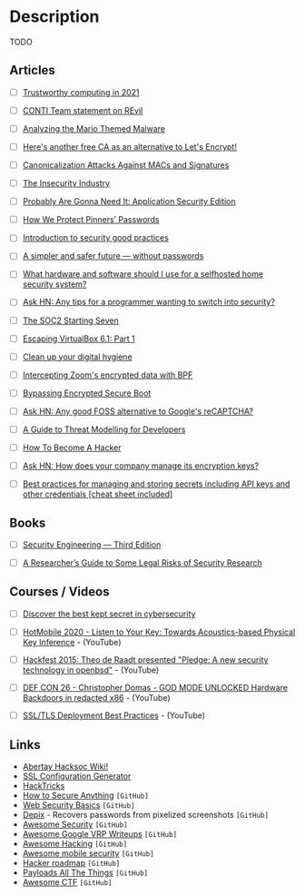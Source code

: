 # Description

TODO


## Articles

- [ ] [Trustworthy computing in 2021](https://ariadne.space/2021/10/19/trustworthy-computing-in-2021/)
- [ ] [CONTI Team statement on REvil](https://sizeof.cat/post/conti-team-statement-on-revil/)
- [ ] [Analyzing the Mario Themed Malware](https://serhack.me/articles/analyzing-mario-malware-en/)
- [ ] [Here's another free CA as an alternative to Let's Encrypt!](https://scotthelme.co.uk/heres-another-free-ca-as-an-alternative-to-lets-encrypt/)
- [ ] [Canonicalization Attacks Against MACs and Signatures](https://soatok.blog/2021/07/30/canonicalization-attacks-against-macs-and-signatures/)
- [ ] [The Insecurity Industry](https://edwardsnowden.substack.com/p/ns-oh-god-how-is-this-legal)
- [ ] [Probably Are Gonna Need It: Application Security Edition](https://jacobian.org/2021/jul/8/appsec-pagnis/)
- [ ] [How We Protect Pinners’ Passwords](https://medium.com/pinterest-engineering/how-we-protect-pinners-passwords-e769135734d)
- [ ] [Introduction to security good practices](https://dataswamp.org/~solene/2021-05-09-introduction-to-security.html)
- [ ] [A simpler and safer future — without passwords](https://blog.google/technology/safety-security/a-simpler-and-safer-future-without-passwords/)
- [ ] [What hardware and software should I use for a selfhosted home security system?](https://www.reddit.com/r/selfhosted/comments/mjmojl/what_hardware_and_software_should_i_use_for_a/)
- [ ] [Ask HN: Any tips for a programmer wanting to switch into security?](https://news.ycombinator.com/item?id=26056136)
- [ ] [The SOC2 Starting Seven](https://latacora.micro.blog/2020/03/12/the-soc-starting.html)
- [ ] [Escaping VirtualBox 6.1: Part 1](https://secret.club/2021/01/14/vbox-escape.html)
- [ ] [Clean up your digital hygiene](https://luminousmen.com/post/clean-up-your-digital-hygiene)
- [ ] [Intercepting Zoom's encrypted data with BPF](https://confused.ai/posts/intercepting-zoom-tls-encryption-bpf-uprobes)
- [ ] [Bypassing Encrypted Secure Boot](https://raelize.com/blog/espressif-esp32-bypassing-encrypted-secure-boot-cve-2020-13629/)
- [ ] [Ask HN: Any good FOSS alternative to Google's reCAPTCHA?](https://news.ycombinator.com/item?id=23089599)
- [ ] [A Guide to Threat Modelling for Developers](https://martinfowler.com/articles/agile-threat-modelling.html)
- [ ] [How To Become A Hacker](https://zalberico.com/essay/2020/04/19/how-to-become-a-hacker.html)
- [ ] [Ask HN: How does your company manage its encryption keys?](https://news.ycombinator.com/item?id=23390966)
- [ ] [Best practices for managing and storing secrets including API keys and other credentials [cheat sheet included]](https://blog.gitguardian.com/secrets-api-management/)


## Books

- [ ] [Security Engineering — Third Edition](https://www.cl.cam.ac.uk/~rja14/book.html)
- [ ] [A Researcher’s Guide to Some Legal Risks of Security Research](https://clinic.cyber.harvard.edu/files/2020/10/Security_Researchers_Guide-2.pdf)


## Courses / Videos

- [ ] [Discover the best kept secret in cybersecurity](https://www.hackerone.com/security-at/2021)
- [ ] [HotMobile 2020 - Listen to Your Key: Towards Acoustics-based Physical Key Inference](https://youtu.be/bxyAa_txM34) - (YouTube)
- [ ] [Hackfest 2015: Theo de Raadt presented "Pledge: A new security technology in openbsd"](https://youtu.be/F_7S1eqKsFk) - (YouTube)
- [ ] [DEF CON 26 - Christopher Domas - GOD MODE UNLOCKED Hardware Backdoors in redacted x86](https://youtu.be/jmTwlEh8L7g) - (YouTube)
- [ ] [SSL/TLS Deployment Best Practices](https://youtu.be/AYNtH7JMlAQ) - (YouTube)


## Links

- [Abertay Hacksoc Wiki!](https://wiki.hacksoc.co.uk/)
- [SSL Configuration Generator](https://ssl-config.mozilla.org/)
- [HackTricks](https://book.hacktricks.xyz/)
- [How to Secure Anything](https://github.com/veeral-patel/how-to-secure-anything) `[GitHub]`
- [Web Security Basics](https://github.com/vasanthk/web-security-basics) `[GitHub]`
- [Depix](https://github.com/beurtschipper/Depix) -  Recovers passwords from pixelized screenshots `[GitHub]`
- [Awesome Security](https://github.com/sbilly/awesome-security) `[GitHub]`
- [Awesome Google VRP Writeups](https://github.com/xdavidhu/awesome-google-vrp-writeups) `[GitHub]`
- [Awesome Hacking](https://github.com/jekil/awesome-hacking) `[GitHub]`
- [Awesome mobile security](https://github.com/vaib25vicky/awesome-mobile-security) `[GitHub]`
- [Hacker roadmap](https://github.com/sundowndev/hacker-roadmap) `[GitHub]`
- [Payloads All The Things](https://github.com/swisskyrepo/PayloadsAllTheThings) `[GitHub]`
- [Awesome CTF](https://github.com/apsdehal/awesome-ctf) `[GitHub]`
